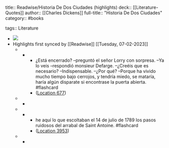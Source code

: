 title:: Readwise/Historia De Dos Ciudades (highlights)
deck:: [[Literature-Quotes]]
author:: [[Charles Dickens]]
full-title:: "Historia De Dos Ciudades"
category:: #books

tags:: Literature

- ![](https://m.media-amazon.com/images/I/51aKKf+ahtL._SY160.jpg)
- Highlights first synced by [[Readwise]] [[Tuesday, 07-02-2023]]
	- -
		- ¿Está encerrado? –preguntó el señor Lorry con sorpresa. –Ya lo veis –respondió monsieur Defarge. –¿Creéis que es necesario? –Indispensable. –¿Por qué? –Porque ha vivido mucho tiempo bajo cerrojos, y tendría miedo, se mataría, haría algún disparate si encontrase la puerta abierta. #flashcard
		- ([Location 677](https://readwise.io/to_kindle?action=open&asin=B00841YICS&location=677))
	- -
	- -
		- he aquí lo que escoltaban el 14 de julio de 1789 los pasos ruidosos del arrabal de Saint Antoine. #flashcard
		- ([Location 3953](https://readwise.io/to_kindle?action=open&asin=B00841YICS&location=3953))
	- -